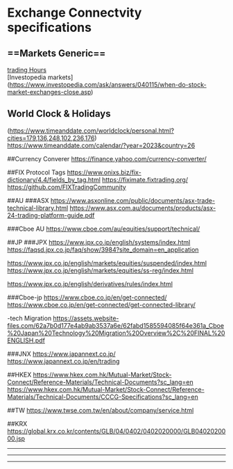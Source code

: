 # Exchange Connectvity specifications

## ==Markets Generic==
[trading Hours](https://www.tradinghours.com/markets)<br />
[Investopedia markets] (https://www.investopedia.com/ask/answers/040115/when-do-stock-market-exchanges-close.asp) <br />

## World Clock & Holidays<br />
(https://www.timeanddate.com/worldclock/personal.html?cities=179,136,248,102,236,176)<br />
https://www.timeanddate.com/calendar/?year=2023&country=26<br />

##Currency Converer
https://finance.yahoo.com/currency-converter/

##FIX Protocol Tags
https://www.onixs.biz/fix-dictionary/4.4/fields_by_tag.html
https://fiximate.fixtrading.org/
https://github.com/FIXTradingCommunity


##AU
###ASX
https://www.asxonline.com/public/documents/asx-trade-technical-library.html
https://www.asx.com.au/documents/products/asx-24-trading-platform-guide.pdf

###Cboe AU
https://www.cboe.com/au/equities/support/technical/


##JP
###JPX
https://www.jpx.co.jp/english/systems/index.html
https://faqsd.jpx.co.jp/faq/show/3984?site_domain=en_application

https://www.jpx.co.jp/english/markets/equities/suspended/index.html
https://www.jpx.co.jp/english/markets/equities/ss-reg/index.html

https://www.jpx.co.jp/english/derivatives/rules/index.html

###Cboe-jp
https://www.cboe.co.jp/en/get-connected/
https://www.cboe.co.jp/en/get-connected/get-connected-library/

-tech Migration
https://assets.website-files.com/62a7b0d177e4ab9ab3537a6e/62fabd1585594085f64e361a_Cboe%20Japan%20Technology%20Migration%20Overview%2C%20FINAL%20ENGLISH.pdf

###JNX
https://www.japannext.co.jp/
https://www.japannext.co.jp/en/trading

##HKEX
https://www.hkex.com.hk/Mutual-Market/Stock-Connect/Reference-Materials/Technical-Documents?sc_lang=en
https://www.hkex.com.hk/Mutual-Market/Stock-Connect/Reference-Materials/Technical-Documents/CCCG-Specifications?sc_lang=en

##TW
https://www.twse.com.tw/en/about/company/service.html


##KRX
https://global.krx.co.kr/contents/GLB/04/0402/0402020000/GLB0402020000.jsp





-------------------------------------------------------------

-------------------------------------------------------------

-------------------------------------------------------------